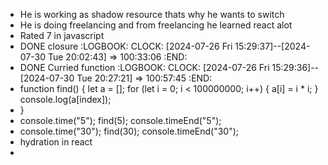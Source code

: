- He is working as shadow resource thats why he wants to switch
- He is doing freelancing and from freelancing he learned react alot
- Rated 7 in javascript
- DONE closure
  :LOGBOOK:
  CLOCK: [2024-07-26 Fri 15:29:37]--[2024-07-30 Tue 20:02:43] =>  100:33:06
  :END:
- DONE Curried function
  :LOGBOOK:
  CLOCK: [2024-07-26 Fri 15:29:36]--[2024-07-30 Tue 20:27:21] =>  100:57:45
  :END:
- function find() {
  let a = [];
  for (let i = 0; i < 100000000; i++) {
  a[i] = i * i;
  }
  console.log(a[index]);
- }
- console.time("5");
  find(5);
  console.timeEnd("5");
- console.time("30");
  find(30);
  console.timeEnd("30");
- hydration in react
-